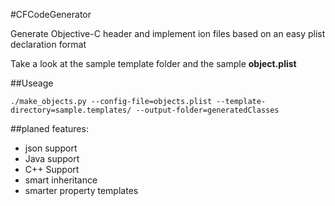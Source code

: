 #CFCodeGenerator

Generate Objective-C header and implement ion files based on an easy plist declaration format

Take a look at the sample template folder and the sample **object.plist**

##Useage

	./make_objects.py --config-file=objects.plist --template-directory=sample.templates/ --output-folder=generatedClasses
	
##planed features:

* json support
* Java support
* C++ Support
* smart inheritance
* smarter property templates